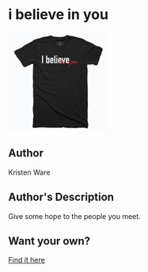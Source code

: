 # i believe in you

<img src="./i-believe-in-you.png" width="200" height="200" />

## Author

Kristen Ware

## Author's Description

Give some hope to the people you meet.

## Want your own?

<a href="https://cottonbureau.com/products/i-believe-in-you-white" alt="Buy Now">Find it here</a>

